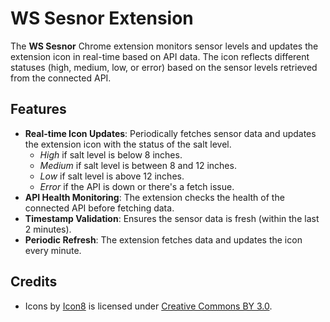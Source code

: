 # WS Sesnor Extension

The **WS Sesnor** Chrome extension monitors sensor levels and updates the extension icon in real-time based on API data. The icon reflects different statuses (high, medium, low, or error) based on the sensor levels retrieved from the connected API.

## Features

- **Real-time Icon Updates**: Periodically fetches sensor data and updates the extension icon with the status of the salt level.
  - *High* if salt level is below 8 inches.
  - *Medium* if salt level is between 8 and 12 inches.
  - *Low* if salt level is above 12 inches.
  - *Error* if the API is down or there's a fetch issue.
- **API Health Monitoring**: The extension checks the health of the connected API before fetching data.
- **Timestamp Validation**: Ensures the sensor data is fresh (within the last 2 minutes).
- **Periodic Refresh**: The extension fetches data and updates the icon every minute.

## Credits

- Icons by [Icon8](https://icons8.com) is licensed under [Creative Commons BY 3.0](https://creativecommons.org/licenses/by/3.0/).
